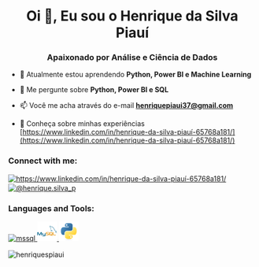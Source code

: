 <h1 align="center">Oi 👋, Eu sou o Henrique da Silva Piauí</h1>
<h3 align="center">Apaixonado por Análise e Ciência de Dados</h3>

- 🌱 Atualmente estou aprendendo **Python, Power BI e Machine Learning**

- 💬 Me pergunte sobre **Python, Power BI e SQL**

- 📫 Você me acha através do e-mail **henriquepiaui37@gmail.com**

- 📄 Conheça sobre minhas experiências [https://www.linkedin.com/in/henrique-da-silva-piauí-65768a181/](https://www.linkedin.com/in/henrique-da-silva-piauí-65768a181/)

<h3 align="left">Connect with me:</h3>
<p align="left">
<a href="https://linkedin.com/in/https://www.linkedin.com/in/henrique-da-silva-piauí-65768a181/" target="blank"><img align="center" src="https://raw.githubusercontent.com/rahuldkjain/github-profile-readme-generator/master/src/images/icons/Social/linked-in-alt.svg" alt="https://www.linkedin.com/in/henrique-da-silva-piauí-65768a181/" height="30" width="40" /></a>
<a href="https://instagram.com/@henrique.silva_p" target="blank"><img align="center" src="https://raw.githubusercontent.com/rahuldkjain/github-profile-readme-generator/master/src/images/icons/Social/instagram.svg" alt="@henrique.silva_p" height="30" width="40" /></a>
</p>

<h3 align="left">Languages and Tools:</h3>
<p align="left"> <a href="https://www.microsoft.com/en-us/sql-server" target="_blank" rel="noreferrer"> <img src="https://www.svgrepo.com/show/303229/microsoft-sql-server-logo.svg" alt="mssql" width="40" height="40"/> </a> <a href="https://www.mysql.com/" target="_blank" rel="noreferrer"> <img src="https://raw.githubusercontent.com/devicons/devicon/master/icons/mysql/mysql-original-wordmark.svg" alt="mysql" width="40" height="40"/> </a> <a href="https://www.python.org" target="_blank" rel="noreferrer"> <img src="https://raw.githubusercontent.com/devicons/devicon/master/icons/python/python-original.svg" alt="python" width="40" height="40"/> </a> </p>

<p><img align="center" src="https://github-readme-stats.vercel.app/api/top-langs?username=henriquespiaui&show_icons=true&locale=en&layout=compact" alt="henriquespiaui" /></p>




<!---
- 👋 Hi, I’m @HenriqueSPiaui
- 👀 I’m interested in ...
- 🌱 I’m currently learning ...
- 💞️ I’m looking to collaborate on ...
- 📫 How to reach me ...
- 😄 Pronouns: ...
- ⚡ Fun fact: ...


HenriqueSPiaui/HenriqueSPiaui is a ✨ special ✨ repository because its `README.md` (this file) appears on your GitHub profile.
You can click the Preview link to take a look at your changes.
--->
